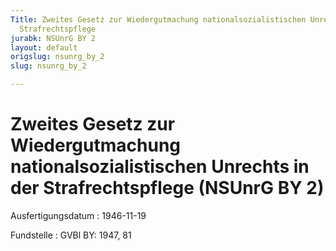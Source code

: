 ```yaml
---
Title: Zweites Gesetz zur Wiedergutmachung nationalsozialistischen Unrechts in der
  Strafrechtspflege
jurabk: NSUnrG BY 2
layout: default
origslug: nsunrg_by_2
slug: nsunrg_by_2

---
```


# Zweites Gesetz zur Wiedergutmachung nationalsozialistischen Unrechts in der Strafrechtspflege (NSUnrG BY 2)

Ausfertigungsdatum
:   1946-11-19

Fundstelle
:   GVBl BY: 1947, 81

